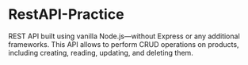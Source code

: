# RestAPI-Practice

REST API built using vanilla Node.js—without Express or any additional frameworks. This API allows to perform CRUD operations on products, including creating, reading, updating, and deleting them.
